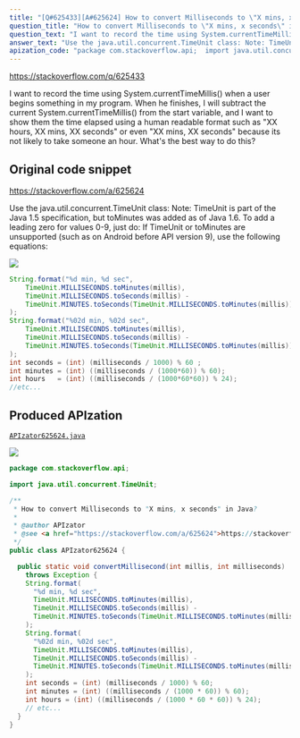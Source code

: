 ```yaml
---
title: "[Q#625433][A#625624] How to convert Milliseconds to \"X mins, x seconds\" in Java?"
question_title: "How to convert Milliseconds to \"X mins, x seconds\" in Java?"
question_text: "I want to record the time using System.currentTimeMillis() when a user begins something in my program. When he finishes, I will subtract the current System.currentTimeMillis() from the start variable, and I want to show them the time elapsed using a human readable format such as \"XX hours, XX mins, XX seconds\" or even \"XX mins, XX seconds\" because its not likely to take someone an hour. What's the best way to do this?"
answer_text: "Use the java.util.concurrent.TimeUnit class: Note: TimeUnit is part of the Java 1.5 specification, but toMinutes was added as of Java 1.6. To add a leading zero for values 0-9, just do: If TimeUnit or toMinutes are unsupported (such as on Android before API version 9), use the following equations:"
apization_code: "package com.stackoverflow.api;  import java.util.concurrent.TimeUnit;  /**  * How to convert Milliseconds to \"X mins, x seconds\" in Java?  *  * @author APIzator  * @see <a href=\"https://stackoverflow.com/a/625624\">https://stackoverflow.com/a/625624</a>  */ public class APIzator625624 {    public static void convertMillisecond(int millis, int milliseconds)     throws Exception {     String.format(       \"%d min, %d sec\",       TimeUnit.MILLISECONDS.toMinutes(millis),       TimeUnit.MILLISECONDS.toSeconds(millis) -       TimeUnit.MINUTES.toSeconds(TimeUnit.MILLISECONDS.toMinutes(millis))     );     String.format(       \"%02d min, %02d sec\",       TimeUnit.MILLISECONDS.toMinutes(millis),       TimeUnit.MILLISECONDS.toSeconds(millis) -       TimeUnit.MINUTES.toSeconds(TimeUnit.MILLISECONDS.toMinutes(millis))     );     int seconds = (int) (milliseconds / 1000) % 60;     int minutes = (int) ((milliseconds / (1000 * 60)) % 60);     int hours = (int) ((milliseconds / (1000 * 60 * 60)) % 24);     // etc...   } }"
---
```


https://stackoverflow.com/q/625433

I want to record the time using System.currentTimeMillis() when a user begins something in my program. When he finishes, I will subtract the current System.currentTimeMillis() from the start variable, and I want to show them the time elapsed using a human readable format such as &quot;XX hours, XX mins, XX seconds&quot; or even &quot;XX mins, XX seconds&quot; because its not likely to take someone an hour.
What&#x27;s the best way to do this?



## Original code snippet

https://stackoverflow.com/a/625624

Use the java.util.concurrent.TimeUnit class:
Note: TimeUnit is part of the Java 1.5 specification, but toMinutes was added as of Java 1.6.
To add a leading zero for values 0-9, just do:
If TimeUnit or toMinutes are unsupported (such as on Android before API version 9), use the following equations:

<div class="code-logo"><img src="/stackoverflow.png" /></div>

```java
String.format("%d min, %d sec", 
    TimeUnit.MILLISECONDS.toMinutes(millis),
    TimeUnit.MILLISECONDS.toSeconds(millis) - 
    TimeUnit.MINUTES.toSeconds(TimeUnit.MILLISECONDS.toMinutes(millis))
);
String.format("%02d min, %02d sec", 
    TimeUnit.MILLISECONDS.toMinutes(millis),
    TimeUnit.MILLISECONDS.toSeconds(millis) - 
    TimeUnit.MINUTES.toSeconds(TimeUnit.MILLISECONDS.toMinutes(millis))
);
int seconds = (int) (milliseconds / 1000) % 60 ;
int minutes = (int) ((milliseconds / (1000*60)) % 60);
int hours   = (int) ((milliseconds / (1000*60*60)) % 24);
//etc...
```

## Produced APIzation

[`APIzator625624.java`](https://github.com/pasqualesalza/apization/raw/main/data/search/APIzator625624.java)

<div class="code-logo"><img src="/apizator.png" /></div>

```java
package com.stackoverflow.api;

import java.util.concurrent.TimeUnit;

/**
 * How to convert Milliseconds to "X mins, x seconds" in Java?
 *
 * @author APIzator
 * @see <a href="https://stackoverflow.com/a/625624">https://stackoverflow.com/a/625624</a>
 */
public class APIzator625624 {

  public static void convertMillisecond(int millis, int milliseconds)
    throws Exception {
    String.format(
      "%d min, %d sec",
      TimeUnit.MILLISECONDS.toMinutes(millis),
      TimeUnit.MILLISECONDS.toSeconds(millis) -
      TimeUnit.MINUTES.toSeconds(TimeUnit.MILLISECONDS.toMinutes(millis))
    );
    String.format(
      "%02d min, %02d sec",
      TimeUnit.MILLISECONDS.toMinutes(millis),
      TimeUnit.MILLISECONDS.toSeconds(millis) -
      TimeUnit.MINUTES.toSeconds(TimeUnit.MILLISECONDS.toMinutes(millis))
    );
    int seconds = (int) (milliseconds / 1000) % 60;
    int minutes = (int) ((milliseconds / (1000 * 60)) % 60);
    int hours = (int) ((milliseconds / (1000 * 60 * 60)) % 24);
    // etc...
  }
}

```